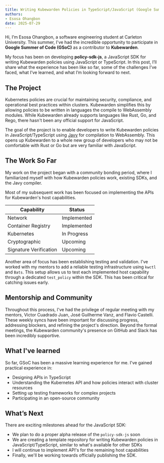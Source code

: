 ```yaml
---
title: Writing Kubewarden Policies in TypeScript/JavaScript (Google Summer of Code)
authors:
- Esosa Ohangbon
date: 2025-07-29
---
```


Hi, I’m Esosa Ohangbon, a software engineering student at Carleton University. This summer, I've had the incredible opportunity to participate in **Google Summer of Code (GSoC)** as a contributor to **Kubewarden**.

My focus has been on developing **policy-sdk-js**, a JavaScript SDK for writing Kubewarden policies using JavaScript or TypeScript. In this post, I’ll share what the experience has been like so far, some of the challenges I’ve faced, what I’ve learned, and what I’m looking forward to next.

## The Project

Kubernetes policies are crucial for maintaining security, compliance, and operational best practices within clusters. Kubewarden simplifies this by allowing policies to be written in languages the compile to WebAssembly modules. While Kubewarden already supports languages like Rust, Go, and Rego, there hasn't been any official support for JavaScript.

The goal of the project is to enable developers to write Kubewarden policies in JavaScript/TypeScript using [Javy](https://github.com/bytecodealliance/javy) for compilation to WebAssembly. This opens up Kubewarden to a whole new group of developers who may not be comfortable with Rust or Go but are very familiar with JavaScript.

## The Work So Far

My work on the project began with a community bonding period, where I familiarized myself with how Kubewarden policies work, existing SDKs, and the Javy compiler.

Most of my subsequent work has been focused on implementing the APIs for Kubewarden's host capabilities.

| Capability   | Status      |
|------------------------|-------------|
| Network                | Implemented |
| Container Registry     | Implemented |
| Kubernetes             | In Progress |
| Cryptographic          | Upcoming |
| Signature Verification | Upcoming    |


Another area of focus has been establishing testing and validation. I've worked with my mentors to add a reliable testing infrastructure using `kwctl` and `Bats`. This setup allows us to test each implemented host capability through a dedicated `test_policy` within the SDK. This has been critical for catching issues early.

## Mentorship and Community

Throughout this process, I've had the privilege of regular meeting with my mentors, Victor Cuadrado Juan, José Guilherme Vanz, and Flavio Castelli. These weekly syncs have been important for discussing progress, addressing blockers, and refining the project's direction. Beyond the formal meetings, the Kubewarden community's presence on GitHub and Slack has been incredibly supportive.

## What I've learned

So far, GSoC has been a massive learning experience for me. I've gained practical experience in:

- Designing APIs in TypeScript
- Understanding the Kubernetes API and how policies interact with cluster resources
- Setting up testing frameworks for complex projects
- Participating in an open-source community

## What’s Next

There are exciting milestones ahead for the JavaScript SDK:
- We plan to do a proper alpha release of the `policy-sdk-js` soon
- We are creating a template repository for writing Kubewarden policies in JavaScript/TypeScript, similar to what's available for other SDKs
- I will continue to implement API's for the remaining host capabilities
- Finally, we'll be working towards officially publishing the SDK.